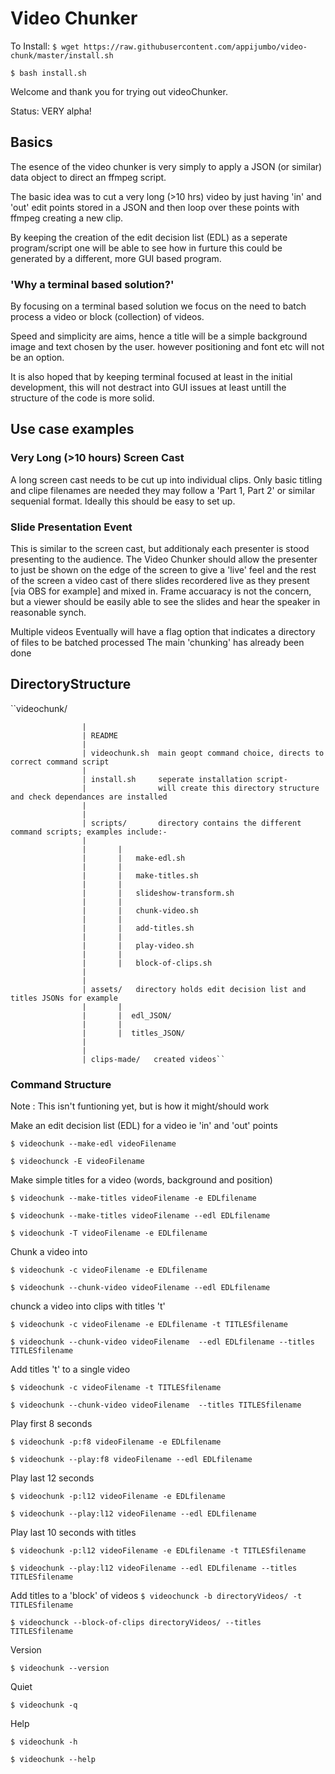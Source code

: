 # Video Chunker

To Install:
``$ wget https://raw.githubusercontent.com/appijumbo/video-chunk/master/install.sh``

``$ bash install.sh``

Welcome and thank you for trying out videoChunker.

Status: VERY alpha!

## Basics

The esence of the video chunker is very simply to apply a JSON (or similar) data object to direct an ffmpeg script.

The basic idea was to cut a very long (>10 hrs) video by just having 'in' and 'out' edit points stored in a JSON and then loop over these points with ffmpeg creating a new clip.

By keeping the creation of the edit decision list (EDL) as a seperate program/script one will be able to see how in furture this could be generated by a different, more GUI based program.

### 'Why a terminal based solution?'

By focusing on a terminal based solution we focus on the need to batch process a video or block (collection) of videos.

Speed and simplicity are aims, hence a title will be a simple background image and text chosen by the user. however positioning and font etc will not be an option.

It is also hoped that by keeping terminal focused at least in the initial development, this will not destract into GUI issues at least untill the structure of the code is more solid.

## Use case examples

### Very Long (>10 hours) Screen Cast

A long screen cast needs to be cut up into individual clips.
Only basic titling and clipe filenames are needed they may follow a 'Part 1, Part 2'
or similar sequenial format. Ideally this should be easy to set up.

### Slide Presentation Event

This is similar to the screen cast, but additionaly each presenter is stood presenting to
the audience. The Video Chunker should allow the presenter to just be shown on the edge
of the screen to give a 'live' feel and the rest of the screen a video cast of there slides
recordered live as they present [via OBS for example] and mixed in.
Frame accuaracy is not the concern, but a viewer should be easily able to see the slides and hear the speaker in reasonable synch.

Multiple videos
Eventually will have a flag option that indicates a directory of files to be batched processed
The main 'chunking' has already been done

## DirectoryStructure

``videochunk/

                    |
                    | README
                    |
                    | videochunk.sh  main geopt command choice, directs to correct command script
                    |
                    | install.sh     seperate installation script-
                    |                will create this directory structure and check dependances are installed
                    |
                    |
                    | scripts/       directory contains the different command scripts; examples include:-
                    |
                    |       |
                    |       |   make-edl.sh
                    |       |
                    |       |   make-titles.sh
                    |       |
                    |       |   slideshow-transform.sh
                    |       |
                    |       |   chunk-video.sh
                    |       |
                    |       |   add-titles.sh
                    |       |
                    |       |   play-video.sh
                    |       |
                    |       |   block-of-clips.sh
                    |
                    |
                    | assets/   directory holds edit decision list and titles JSONs for example
                    |       |
                    |       |  edl_JSON/
                    |       |
                    |       |  titles_JSON/
                    |
                    |
                    | clips-made/   created videos``

### Command Structure

Note : This isn't funtioning yet, but is how it might/should work

Make an edit decision list (EDL) for a video ie 'in' and 'out' points

``$ videochunk --make-edl videoFilename``

``$ videochunck -E videoFilename``

Make simple titles for a video (words, background and position)

``$ videochunk --make-titles videoFilename -e EDLfilename``

``$ videochunk --make-titles videoFilename --edl EDLfilename``

``$ videochunk -T videoFilename -e EDLfilename``

Chunk a video into

``$ videochunk -c videoFilename -e EDLfilename``

``$ videochunk --chunk-video videoFilename --edl EDLfilename``

chunck a video into clips with titles 't'

``$ videochunk -c videoFilename -e EDLfilename -t TITLESfilename``

``$ videochunk --chunk-video videoFilename  --edl EDLfilename --titles TITLESfilename``

Add titles 't' to a single video

``$ videochunk -c videoFilename -t TITLESfilename``

``$ videochunk --chunk-video videoFilename  --titles TITLESfilename``

Play first 8 seconds

``$ videochunk -p:f8 videoFilename -e EDLfilename``

``$ videochunk --play:f8 videoFilename --edl EDLfilename``

Play last 12 seconds

``$ videochunk -p:l12 videoFilename -e EDLfilename``

``$ videochunk --play:l12 videoFilename --edl EDLfilename``

Play last 10 seconds with titles

``$ videochunk -p:l12 videoFilename -e EDLfilename -t TITLESfilename``

``$ videochunk --play:l12 videoFilename --edl EDLfilename --titles TITLESfilename``

Add titles to a 'block' of videos
``$ videochunck -b directoryVideos/ -t TITLESfilename``

``$ videochunck --block-of-clips directoryVideos/ --titles TITLESfilename``

Version

``$ videochunk --version``

Quiet

``$ videochunk -q``

Help

``$ videochunk -h``

``$ videochunk --help``

